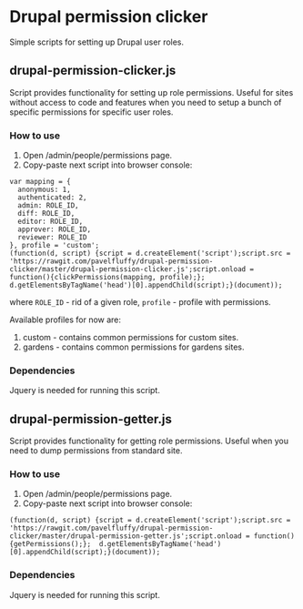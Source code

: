 # Drupal permission clicker
Simple scripts for setting up Drupal user roles.

## drupal-permission-clicker.js
Script provides functionality for setting up role permissions. Useful for sites without access to code and features when you need to setup a bunch of specific permissions for specific user roles.

### How to use

1. Open /admin/people/permissions page.
2. Copy-paste next script into browser console:
```
var mapping = {
  anonymous: 1,
  authenticated: 2,
  admin: ROLE_ID,
  diff: ROLE_ID,
  editor: ROLE_ID,
  approver: ROLE_ID,
  reviewer: ROLE_ID
}, profile = 'custom';
(function(d, script) {script = d.createElement('script');script.src = 'https://rawgit.com/pavelfluffy/drupal-permission-clicker/master/drupal-permission-clicker.js';script.onload = function(){clickPermissions(mapping, profile);};  d.getElementsByTagName('head')[0].appendChild(script);}(document));
```
where `ROLE_ID` - rid of a given role, `profile` - profile with permissions.

Available profiles for now are:

1. custom - contains common permissions for custom sites.
2. gardens - contains common permissions for gardens sites.

### Dependencies
Jquery is needed for running this script.

## drupal-permission-getter.js
Script provides functionality for getting role permissions. Useful when you need to dump permissions from standard site.

### How to use

1. Open /admin/people/permissions page.
2. Copy-paste next script into browser console:
```
(function(d, script) {script = d.createElement('script');script.src = 'https://rawgit.com/pavelfluffy/drupal-permission-clicker/master/drupal-permission-getter.js';script.onload = function(){getPermissions();};  d.getElementsByTagName('head')[0].appendChild(script);}(document));
```

### Dependencies
Jquery is needed for running this script.
